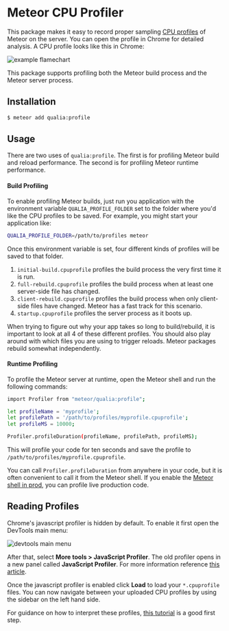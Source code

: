 # Meteor CPU Profiler

This package makes it easy to record proper sampling [CPU profiles](https://github.com/node-inspector/v8-profiler) of Meteor on the server. You can open the profile in Chrome for detailed analysis. A CPU profile looks like this in Chrome:

![example flamechart](https://cdn.pbrd.co/images/HhIkDVZ.png)

This package supports profiling both the Meteor build process and the Meteor server process.

## Installation

```sh
$ meteor add qualia:profile
```

## Usage

There are two uses of `qualia:profile`. The first is for profiling Meteor build and reload performance. The second is for profiling Meteor runtime performance.

#### Build Profiling

To enable profiling Meteor builds, just run you application with the environment variable `QUALIA_PROFILE_FOLDER` set to the folder where you'd like the CPU profiles to be saved. For example, you might start your application like:

```sh
QUALIA_PROFILE_FOLDER=/path/to/profiles meteor
```

Once this environment variable is set, four different kinds of profiles will be saved to that folder.
  1. `initial-build.cpuprofile` profiles the build process the very first time it is run.
  2. `full-rebuild.cpuprofile` profiles the build process when at least one server-side file has changed.
  3. `client-rebuild.cpuprofile` profiles the build process when only client-side files have changed. Meteor has a fast track for this scenario.
  4. `startup.cpuprofile` profiles the server process as it boots up.

When trying to figure out why your app takes so long to build/rebuild, it is important to look at all 4 of these different profiles. You should also play around with which files you are using to trigger reloads. Meteor packages rebuild somewhat independently.

#### Runtime Profiling

To profile the Meteor server at runtime, open the Meteor shell and run the following commands:

```sh
import Profiler from "meteor/qualia:profile";

let profileName = 'myprofile';
let profilePath = '/path/to/profiles/myprofile.cpuprofile';
let profileMS = 10000;

Profiler.profileDuration(profileName, profilePath, profileMS);
```

This will profile your code for ten seconds and save the profile to `/path/to/profiles/myprofile.cpuprofile`.

You can call `Profiler.profileDuration` from anywhere in your code, but it is often convenient to call it from the Meteor shell. If you enable the [Meteor shell in prod](https://github.com/qualialabs/prod-shell), you can profile live production code.


## Reading Profiles

Chrome's javascript profiler is hidden by default. To enable it first open the DevTools main menu:

![devtools main menu](https://developers.google.com/web/tools/chrome-devtools/images/main-menu.svg)

After that, select **More tools > JavaScript Profiler**. The old profiler opens in a new panel called **JavaScript Profiler**. For more information reference [this article](https://developers.google.com/web/updates/2016/12/devtools-javascript-cpu-profile-migration#old).

Once the javascript profiler is enabled click **Load** to load your `*.cpuprofile` files. You can now navigate between your uploaded CPU profiles by using the sidebar on the left hand side.

For guidance on how to interpret these profiles, [this tutorial](https://developers.google.com/web/tools/chrome-devtools/rendering-tools/js-execution) is a good first step.
